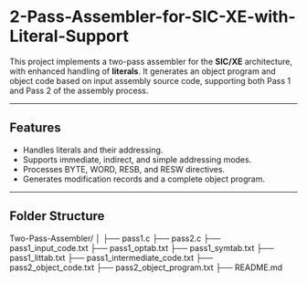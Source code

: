 # 2-Pass-Assembler-for-SIC-XE-with-Literal-Support

This project implements a two-pass assembler for the **SIC/XE** architecture, with enhanced handling of **literals**. It generates an object program and object code based on input assembly source code, supporting both Pass 1 and Pass 2 of the assembly process.

---

## Features
- Handles literals and their addressing.
- Supports immediate, indirect, and simple addressing modes.
- Processes BYTE, WORD, RESB, and RESW directives.
- Generates modification records and a complete object program.

---
## Folder Structure  

Two-Pass-Assembler/ │ ├── pass1.c
├── pass2.c
├── pass1_input_code.txt
├── pass1_optab.txt
├── pass1_symtab.txt
├── pass1_littab.txt
├── pass1_intermediate_code.txt
├── pass2_object_code.txt
├── pass2_object_program.txt
├── README.md







